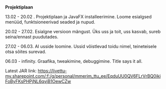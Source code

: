 **Projektiplaan**

13.02 - 20.02 . Projektiplaan ja JavaFX installeerimine.
    Loome esialgsed menüüd, funktsioneerivad seaded ja nupud.

20.02 - 27.02. Esialgne versioon mängust.
    Üks uss ja toit, uss kasvab, sureb seina/ennast puudutades.

27.02 - 06.03. AI usside loomine.
    Ussid võistlevad toidu nimel, teineteisele otsa sõites surevad.
    
06.03 - infinity. Graafika, tweakimine, debuggimine.
    Title says it all.
    
    
    
Latest JAR link: 
https://livettu-my.sharepoint.com/:f:/g/personal/mmerim_ttu_ee/EqduUU0QV6FLrVrBQ0ikiFoByFKsPHPjNL6qvjB1OewCZw